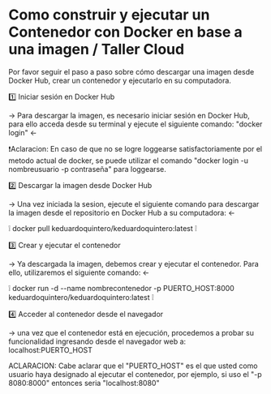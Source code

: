 # Como construir y ejecutar un Contenedor con Docker en base a una imagen / Taller Cloud

Por favor seguir el paso a paso sobre cómo descargar una imagen desde Docker Hub, crear un contenedor y ejecutarlo en su computadora.

1️⃣ Iniciar sesión en Docker Hub

-> Para descargar la imagen, es necesario iniciar sesión en Docker Hub, para ello acceda desde su terminal y ejecute el siguiente comando: "docker login" <- 

❗Aclaracion: En caso de que no se logre loggearse satisfactoriamente por el metodo actual de docker, se puede utilizar el comando "docker login -u nombreusuario -p contraseña" para loggearse.

2️⃣ Descargar la imagen desde Docker Hub

-> Una vez iniciada la sesion, ejecute el siguiente comando para descargar la imagen desde el repositorio en Docker Hub a su computadora: <-

❕ docker pull keduardoquintero/keduardoquintero:latest ❕

3️⃣ Crear y ejecutar el contenedor

-> Ya descargada la imagen, debemos crear y ejecutar el contenedor. Para ello, utilizaremos el siguiente comando: <-

❕ docker run -d --name nombrecontenedor -p PUERTO_HOST:8000 keduardoquintero/keduardoquintero:latest ❕

4️⃣ Acceder al contenedor desde el navegador

-> una vez que el contenedor está en ejecución, procedemos a probar su funcionalidad ingresando desde el navegador web a: localhost:PUERTO_HOST

ACLARACION: Cabe aclarar que el "PUERTO_HOST" es el que usted como usuario haya designado al ejecutar el contenedor, por ejemplo, si uso el "-p 8080:8000" entonces seria "localhost:8080" 
